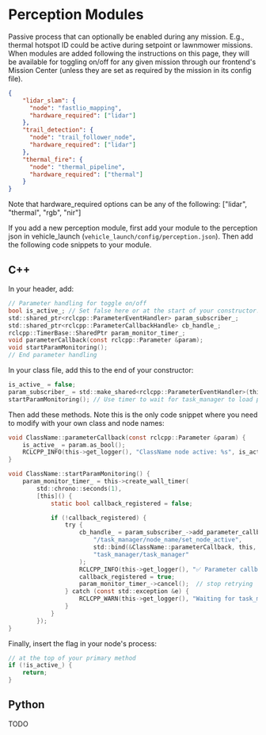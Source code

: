 # Perception Modules
Passive process that can optionally be enabled during any mission. E.g., thermal hotspot ID could be active during setpoint or lawnmower missions. When modules are added following the instructions on this page, they will be available for toggling on/off for any given mission through our frontend's Mission Center (unless they are set as required by the mission in its config file).

```json
{
    "lidar_slam": {
      "node": "fastlio_mapping",
      "hardware_required": ["lidar"]
    },
    "trail_detection": {
      "node": "trail_follower_node",
      "hardware_required": ["lidar"]
    },
    "thermal_fire": {
      "node": "thermal_pipeline",
      "hardware_required": ["thermal"]
    }
}
```
Note that hardware_required options can be any of the following: ["lidar", "thermal", "rgb", "nir"]

If you add a new perception module, first add your module to the perception json in vehicle_launch (`vehicle_launch/config/perception.json`). Then add the following code snippets to your module.

## C++

In your header, add:
```c
// Parameter handling for toggle on/off
bool is_active_; // Set false here or at the start of your constructor!
std::shared_ptr<rclcpp::ParameterEventHandler> param_subscriber_;
std::shared_ptr<rclcpp::ParameterCallbackHandle> cb_handle_;
rclcpp::TimerBase::SharedPtr param_monitor_timer_;
void parameterCallback(const rclcpp::Parameter &param);
void startParamMonitoring();
// End parameter handling
```

In your class file, add this to the end of your constructor:

```c
is_active_ = false;
param_subscriber_ = std::make_shared<rclcpp::ParameterEventHandler>(this);
startParamMonitoring(); // Use timer to wait for task_manager to load perception registry
```

Then add these methods. Note this is the only code snippet where you need to modify with your own class and node names:
```c
void ClassName::parameterCallback(const rclcpp::Parameter &param) {
    is_active_ = param.as_bool();
    RCLCPP_INFO(this->get_logger(), "ClassName node active: %s", is_active_ ? "true" : "false");
}

void ClassName::startParamMonitoring() {
    param_monitor_timer_ = this->create_wall_timer(
        std::chrono::seconds(1),
        [this]() {
            static bool callback_registered = false;

            if (!callback_registered) {
                try {
                    cb_handle_ = param_subscriber_->add_parameter_callback(
                        "/task_manager/node_name/set_node_active",
                        std::bind(&ClassName::parameterCallback, this, std::placeholders::_1),
                        "task_manager/task_manager"
                    );
                    RCLCPP_INFO(this->get_logger(), "✅ Parameter callback registered for task_manager:node_name/set_node_active");
                    callback_registered = true;
                    param_monitor_timer_->cancel();  // stop retrying
                } catch (const std::exception &e) {
                    RCLCPP_WARN(this->get_logger(), "Waiting for task_manager param to become available: %s", e.what());
                }
            }
        });
}
```

Finally, insert the flag in your node's process:
```c
// at the top of your primary method
if (!is_active_) {
    return;
}
```

## Python
TODO